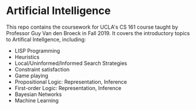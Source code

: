 # Artificial Intelligence
This repo contains the coursework for UCLA's CS 161 course taught by Professor Guy Van den Broeck in Fall 2019. It covers the introductory topics to Artifical Intellgence, including:
* LISP Programming
* Heuristics
* Local/Uninformed/Informed Search Strategies
* Constraint satisfaction 
* Game playing
* Propositional Logic: Representation, Inference
* First-order Logic: Representation, Inference 
* Bayesian Networks
* Machine Learning
